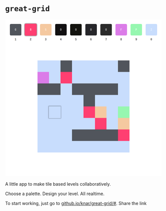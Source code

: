 # `great-grid`

![Screen capture of a live editing session](great-grid.png)

A little app to make tile based levels collaboratively.

Choose a palette. Design your level. All realtime.

To start working, just go to [github.io/knar/great-grid/#<your level name>](https://github.io/knar/great-grid). Share the link 
